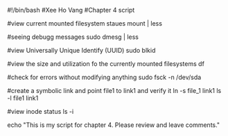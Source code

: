 #!/bin/bash
#Xee Ho Vang
#Chapter 4 script

#view current mounted filesystem staues
mount | less 

#seeing debugg messages
sudo dmesg | less

#view Universally Unique Identify  (UUID)
sudo blkid

#view the size and utilization fo the currently mounted filesystems
df

#check for errors without modifying anything
sudo fsck -n /dev/sda

#create a symbolic link and point file1 to link1 and verify it
ln -s file_1 link1
ls -l file1 link1

#view inode status
ls -i

echo "This is my script for chapter 4. Please review and leave comments."

